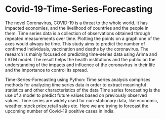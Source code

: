 # Covid-19-Time-Series-Forecasting
The novel Coronavirus, COVID-19 is a threat to the whole world. It has impacted economies, and the livelihood of countries and the people in them.
Time series data is a collection of observations obtained through repeated measurements over time. Plotting the points on a graph one of the axes would always be time.
This study aims to predict the number of confirmed individuals, vaccination and deaths by the coronavirus. The research is mainly focused on predicting time-series data using Arima and LSTM model. The result helps the health institutions and the public on the understanding of the impacts and influence of the coronavirus in their life and the importance to control its spread. 

Time-Series-Forecasting using Python:
Time series analysis comprises methods for analyzing time series data in order to extract meaningful statistics and other characteristics of the data
Time series forecasting is the use of a model to predict future values based on previously observed values.
Time series are widely used for non-stationary data, like economic, weather, stock price,retail sales etc. Here we are trying to forecast the upcoming number of Covid-19 positive cases in india.

